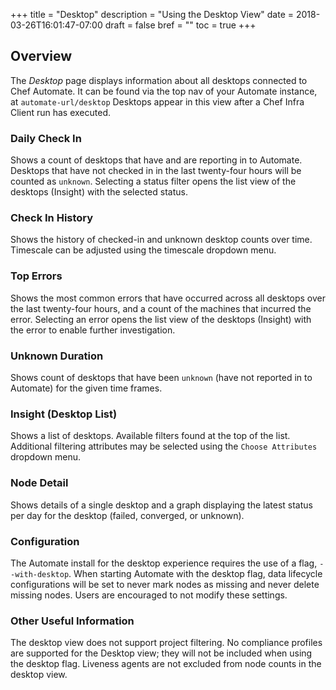 +++
title = "Desktop"
description = "Using the Desktop View"
date = 2018-03-26T16:01:47-07:00
draft = false
bref = ""
toc = true
+++

## Overview
The _Desktop_ page displays information about all desktops connected to Chef Automate. It can be found via the top nav of your Automate instance, at `automate-url/desktop`
Desktops appear in this view after a Chef Infra Client run has executed.

### Daily Check In
Shows a count of desktops that have and are reporting in to Automate. Desktops that have not checked in in the last twenty-four hours will be counted as `unknown`.
Selecting a status filter opens the list view of the desktops (Insight) with the selected status.

### Check In History
Shows the history of checked-in and unknown desktop counts over time. Timescale can be adjusted using the timescale dropdown menu.

### Top Errors
Shows the most common errors that have occurred across all desktops over the last twenty-four hours, and a count of the machines that incurred the error.
Selecting an error opens the list view of the desktops (Insight) with the error to enable further investigation.

### Unknown Duration
Shows count of desktops that have been `unknown` (have not reported in to Automate) for the given time frames.

### Insight (Desktop List)
Shows a list of desktops. Available filters found at the top of the list. Additional filtering attributes may be selected using the `Choose Attributes` dropdown menu.

### Node Detail
Shows details of a single desktop and a graph displaying the latest status per day for the desktop (failed, converged, or unknown).

### Configuration
The Automate install for the desktop experience requires the use of a flag, `--with-desktop`.
When starting Automate with the desktop flag, data lifecycle configurations will be set to never mark nodes as missing and never delete missing nodes. Users are encouraged to not modify these settings.

### Other Useful Information
The desktop view does not support project filtering.
No compliance profiles are supported for the Desktop view; they will not be included when using the desktop flag.
Liveness agents are not excluded from node counts in the desktop view.